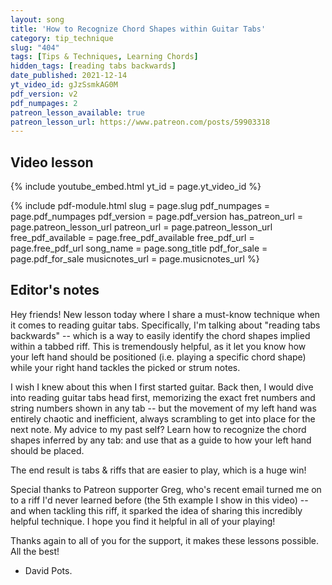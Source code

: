 ```yaml
---
layout: song
title: 'How to Recognize Chord Shapes within Guitar Tabs'
category: tip_technique
slug: "404"
tags: [Tips & Techniques, Learning Chords]
hidden_tags: [reading tabs backwards]
date_published: 2021-12-14
yt_video_id: gJzSsmkAG0M
pdf_version: v2
pdf_numpages: 2
patreon_lesson_available: true
patreon_lesson_url: https://www.patreon.com/posts/59903318
---
```


## Video lesson

{% include youtube_embed.html yt_id = page.yt_video_id %}

{% include pdf-module.html slug = page.slug pdf_numpages = page.pdf_numpages pdf_version = page.pdf_version has_patreon_url = page.patreon_lesson_url patreon_url = page.patreon_lesson_url free_pdf_available = page.free_pdf_available free_pdf_url = page.free_pdf_url song_name = page.song_title pdf_for_sale = page.pdf_for_sale musicnotes_url = page.musicnotes_url %}

## Editor's notes

Hey friends! New lesson today where I share a must-know technique when it comes to reading guitar tabs. Specifically, I'm talking about "reading tabs backwards" -- which is a way to easily identify the chord shapes implied within a tabbed riff. This is tremendously helpful, as it let you know how your left hand should be positioned (i.e. playing  a specific chord shape) while your right hand tackles the picked or strum notes.

I wish I knew about this when I first started guitar. Back then, I would dive into reading guitar tabs head first, memorizing the exact fret numbers and string numbers shown in any tab -- but the movement of my left hand was entirely chaotic and inefficient, always scrambling to get into place for the next note. My advice to my past self? Learn how to recognize the chord shapes inferred by any tab: and use that as a guide to how your left hand should be placed.

The end result is tabs & riffs that are easier to play, which is a huge win!

Special thanks to Patreon supporter Greg, who's recent email turned me on to a riff I'd never learned before (the 5th example I show in this video) -- and when tackling this riff, it sparked the idea of sharing this incredibly helpful technique. I hope you find it helpful in all of your playing!

Thanks again to all of you for the support, it makes these lessons possible. All the best!

- David Pots.
